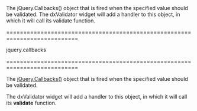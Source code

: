 <!--**
/*-------------------------------------------
    Auto-generated file. Do not modify.
-------------------------------------------

**-->
<!--d-->The jQuery.Callbacks() object that is fired when the specified value should be validated. The dxValidator widget will add a handler to this object, in which it will call its validate function.<!--/d-->
===========================================================================
<!--type-->jquery.callbacks<!--/type-->
===========================================================================

<!--shortDescription-->
The [jQuery.Callbacks()](http://api.jquery.com/jquery.callbacks/) object that is fired when the specified value should be validated. 
<!--/shortDescription-->

<!--fullDescription-->
The dxValidator widget will add a handler to this object, in which it will call its **validate** function.
<!--/fullDescription-->
